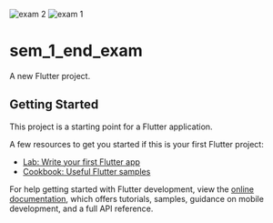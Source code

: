 ![exam 2](https://github.com/user-attachments/assets/fed555fe-2985-4538-a9c4-df1c5ad0645c)
![exam 1](https://github.com/user-attachments/assets/0894e5fd-6351-4af2-9d85-0837ea7d3576)
# sem_1_end_exam

A new Flutter project.

## Getting Started

This project is a starting point for a Flutter application.

A few resources to get you started if this is your first Flutter project:

- [Lab: Write your first Flutter app](https://docs.flutter.dev/get-started/codelab)
- [Cookbook: Useful Flutter samples](https://docs.flutter.dev/cookbook)

For help getting started with Flutter development, view the
[online documentation](https://docs.flutter.dev/), which offers tutorials,
samples, guidance on mobile development, and a full API reference.

